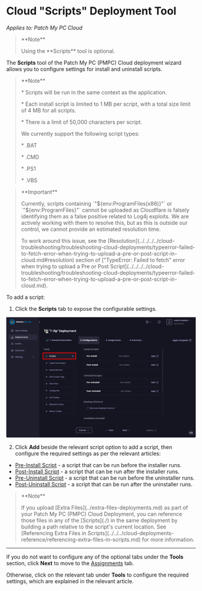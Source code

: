 # Cloud "Scripts" Deployment Tool

_Applies to: Patch My PC Cloud_

<blockquote class="wp-block-quote">
<p>**Note**</p>
<p>Using the **Scripts** tool is optional.</p>
</blockquote>

The **Scripts** tool of the Patch My PC (PMPC) Cloud deployment wizard allows you to configure settings for install and uninstall scripts.

<blockquote class="wp-block-quote">
<p>**Note**</p>
<p>* Scripts will be run in the same context as the application.</p>
<p>* Each install script is limited to 1 MB per script, with a total size limit of 4 MB for all scripts.</p>
<p>* There is a limit of 50,000 characters per script.</p>
<p>We currently support the following script types:</p>
<p>* .BAT</p>
<p>* .CMD</p>
<p>* .PS1</p>
<p>* .VBS</p>
</blockquote>

<blockquote class="wp-block-quote">
<p>**Important**</p>
<p>Currently, scripts containing `"${env:ProgramFiles(x86)}"` or `"${env:ProgramFiles}"` cannot be uploaded as Cloudflare is falsely identifying them as a false positive related to Log4j exploits. We are actively working with them to resolve this, but as this is outside our control, we cannot provide an estimated resolution time.</p>
<p>To work around this issue, see the [Resolution](../../../../cloud-troubleshooting/troubleshooting-cloud-deployments/typeerror-failed-to-fetch-error-when-trying-to-upload-a-pre-or-post-script-in-cloud.md#resolution) section of ["TypeError: Failed to fetch" error when trying to upload  a Pre or Post Script](../../../../cloud-troubleshooting/troubleshooting-cloud-deployments/typeerror-failed-to-fetch-error-when-trying-to-upload-a-pre-or-post-script-in-cloud.md).</p>
</blockquote>

To add a script:

1. Click the **Scripts** tab to expose the configurable settings.

![Clicking the &#x22;Scripts&#x22; tab to expose the configurable settings](/_images/image-(2603).png "Clicking the &#x22;Scripts&#x22; tab to expose the configurable settings")

2. Click **Add** beside the relevant script option to add a script, then configure the required settings as per the relevant articles:

* [Pre-Install Script](cloud-pre-install-scripts.md) - a script that can be run before the installer runs.
* [Post-Install Script](cloud-post-install-scripts.md) - a script that can be run after the installer runs.
* [Pre-Uninstall Script](cloud-pre-uninstall-scripts.md) - a script that can be run before the uninstaller runs.
* [Post-Uninstall Script](cloud-post-uninstall-script.md) - a script that can be run after the uninstaller runs.

<blockquote class="wp-block-quote">
<p>**Note**</p>
<p>If you upload [Extra Files](../extra-files-deployments.md) as part of your Patch My PC (PMPC) Cloud Deployment, you can reference those files in any of the [Scripts](./) in the same deployment by building a path relative to the script's current location. See [Referencing Extra Files in Scripts](../../../cloud-deployments-reference/referencing-extra-files-in-scripts.md) for more information.</p>
</blockquote>

***

If you do not want to configure any of the optional tabs under the **Tools** section, click **Next** to move to the [Assignments](../../cloud-assignments-deployment-tab.md) tab.

Otherwise, click on the relevant tab under **Tools** to configure the required settings, which are explained in the relevant article.